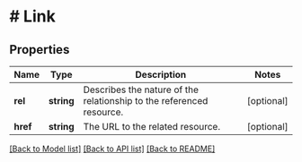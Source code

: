 # # Link

## Properties

Name | Type | Description | Notes
------------ | ------------- | ------------- | -------------
**rel** | **string** | Describes the nature of the relationship to the referenced resource. | [optional]
**href** | **string** | The URL to the related resource. | [optional]

[[Back to Model list]](../../README.md#models) [[Back to API list]](../../README.md#endpoints) [[Back to README]](../../README.md)
